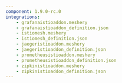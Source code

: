 ```yaml
---
component: 1.9.0-rc.0
integrations:
    - grafanaistioaddon.meshery
    - grafanaistioaddon_definition.json
    - istiomesh.meshery
    - istiomesh_definition.json
    - jaegeristioaddon.meshery
    - jaegeristioaddon_definition.json
    - prometheusistioaddon.meshery
    - prometheusistioaddon_definition.json
    - zipkinistioaddon.meshery
    - zipkinistioaddon_definition.json
---
```

